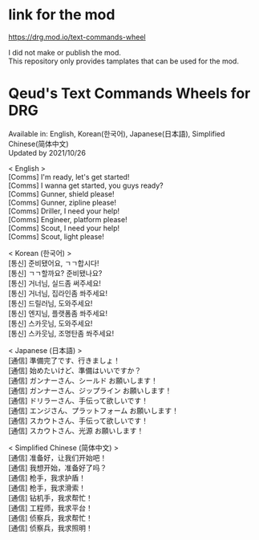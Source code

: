 # link for the mod
https://drg.mod.io/text-commands-wheel

I did not make or publish the mod.  
This repository only provides tamplates that can be used for the mod.

# Qeud's Text Commands Wheels for DRG
Available in: English, Korean(한국어), Japanese(日本語), Simplified Chinese(简体中文)  
Updated by 2021/10/26

< English >  
[Comms] I'm ready, let's get started!  
[Comms] I wanna get started, you guys ready?  
[Comms] Gunner, shield please!  
[Comms] Gunner, zipline please!  
[Comms] Driller, I need your help!  
[Comms] Engineer, platform please!  
[Comms] Scout, I need your help!  
[Comms] Scout, light please!  

< Korean (한국어) >  
[통신] 준비됐어요, ㄱㄱ합시다!  
[통신] ㄱㄱ할까요? 준비됐나요?  
[통신] 거너님, 실드좀 써주세요!  
[통신] 거너님, 집라인좀 쏴주세요!  
[통신] 드릴러님, 도와주세요!  
[통신] 엔지님, 플랫폼좀 쏴주세요!  
[통신] 스카웃님, 도와주세요!  
[통신] 스카웃님, 조명탄좀 쏴주세요!

< Japanese (日本語) >  
[通信] 準備完了です、行きましょ！  
[通信] 始めたいけど、準備はいいですか？  
[通信] ガンナーさん、シールド お願いします！  
[通信] ガンナーさん、ジップライン お願いします！  
[通信] ドリラーさん、手伝って欲しいです！  
[通信] エンジさん、プラットフォーム お願いします！  
[通信] スカウトさん、手伝って欲しいです！  
[通信] スカウトさん、光源 お願いします！

< Simplified Chinese (简体中文) >  
[通信] 准备好，让我们开始吧！  
[通信] 我想开始，准备好了吗？  
[通信] 枪手，我求护盾！  
[通信] 枪手，我求滑索！  
[通信] 钻机手，我求帮忙！  
[通信] 工程师，我求平台！  
[通信] 侦察兵，我求帮忙！  
[通信] 侦察兵，我求照明！
